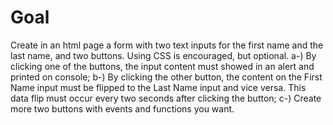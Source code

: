 # Goal

Create in an html page a form with two text inputs for the first name and the last name, and two buttons. Using CSS is encouraged, but optional.
a-) By clicking one of the buttons, the input content must showed in an alert and printed on console;
b-) By clicking the other button, the content on the First Name input must be flipped to the Last Name input and vice versa. This data flip must occur every two seconds after clicking the button;
c-) Create more two buttons with events and functions you want.